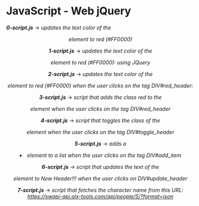 # JavaScript - Web jQuery

***0-script.js*** -> *updates the text color of the <header> element to red (#FF0000)*

***1-script.js*** -> *updates the text color of the <header> element to red (#FF0000): using JQuery*

***2-script.js*** -> *updates the text color of the <header> element to red (#FF0000) when the user clicks on the tag DIV#red_header:*

***3-script.js*** -> *script that adds the class red to the <header> element when the user clicks on the tag DIV#red_header*

***4-script.js*** -> *script that toggles the class of the <header> element when the user clicks on the tag DIV#toggle_header*

***5-script.js*** -> *adds a <li> element to a list when the user clicks on the tag DIV#add_item*

***6-script.js*** -> *script that updates the text of the <header> element to New Header!!! when the user clicks on DIV#update_header*

***7-script.js*** -> *script that fetches the character name from this URL: https://swapi-api.alx-tools.com/api/people/5/?format=json*
